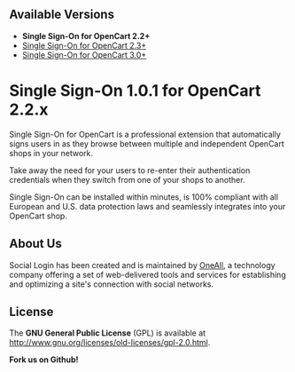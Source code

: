 ## Available Versions
* **Single Sign-On for OpenCart 2.2+**
* [Single Sign-On for OpenCart 2.3+](https://github.com/oneall/single-sign-on-opencart/tree/opencart/2.3+)
* [Single Sign-On for OpenCart 3.0+](https://github.com/oneall/single-sign-on-opencart/tree/opencart/3.0+)


# Single Sign-On 1.0.1 for OpenCart 2.2.x

Single Sign-On for OpenCart is a professional extension that automatically 
signs users in as they browse between multiple and independent OpenCart 
shops in your network. 

Take away the need for your users to re-enter their authentication credentials 
when they switch from one of your shops to another. 

Single Sign-On can be installed within minutes, is 100% compliant with all 
European and U.S. data protection laws and seamlessly integrates into 
your OpenCart shop. 


## About Us
Social Login has been created and is maintained by [OneAll](http://www.oneall.com/), a technology company offering a set of 
web-delivered tools and services for establishing and optimizing a site's connection with social networks.


## License
The **GNU General Public License** (GPL) is available at 
http://www.gnu.org/licenses/old-licenses/gpl-2.0.html.



**Fork us on Github!**
